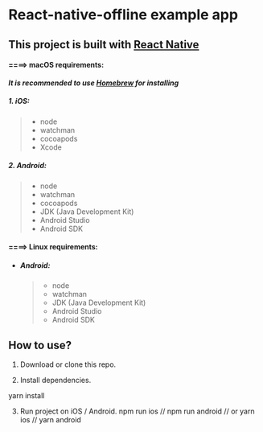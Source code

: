 # React-native-offline example app

## This project is built with [React Native](https://reactnative.dev/)

#### ====> macOS requirements:
__*It is recommended to use [Homebrew](https://brew.sh/) for installing*__
##### 1.  iOS:
   > * node
   > * watchman
   > * cocoapods
   > * Xcode
##### 2. Android:
   > * node
   > * watchman
   > * cocoapods
   > * JDK (Java Development Kit)
   > * Android Studio
   > * Android SDK
 
#### ====> Linux requirements:
* ##### Android:
   > * node
   > * watchman
   > * JDK (Java Development Kit)
   > * Android Studio 
   > * Android SDK  
   
## How to use?

1. Download or clone this repo.

2. Install dependencies.

yarn install

3. Run project on iOS / Android.
 npm run ios // npm run android
 // or
 yarn ios // yarn android

